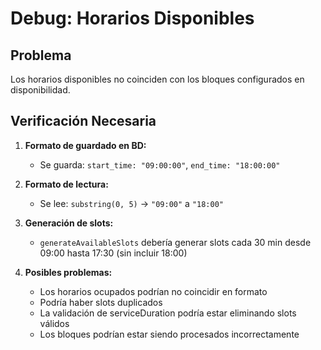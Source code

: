 # Debug: Horarios Disponibles

## Problema
Los horarios disponibles no coinciden con los bloques configurados en disponibilidad.

## Verificación Necesaria

1. **Formato de guardado en BD:**
   - Se guarda: `start_time: "09:00:00"`, `end_time: "18:00:00"`
   
2. **Formato de lectura:**
   - Se lee: `substring(0, 5)` → `"09:00"` a `"18:00"`
   
3. **Generación de slots:**
   - `generateAvailableSlots` debería generar slots cada 30 min desde 09:00 hasta 17:30 (sin incluir 18:00)
   
4. **Posibles problemas:**
   - Los horarios ocupados podrían no coincidir en formato
   - Podría haber slots duplicados
   - La validación de serviceDuration podría estar eliminando slots válidos
   - Los bloques podrían estar siendo procesados incorrectamente

